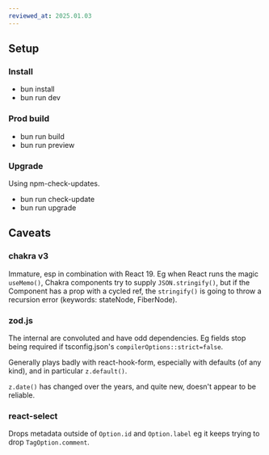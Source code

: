 ```yaml
---
reviewed_at: 2025.01.03
---
```



Setup
--------------------------------

### Install

- bun install
- bun run dev

### Prod build

- bun run build
- bun run preview

### Upgrade

Using npm-check-updates.

- bun run check-update
- bun run upgrade

Caveats
--------------------------------

### chakra v3

Immature, esp in combination with React 19. Eg when React runs the magic `useMemo()`, Chakra components try to supply `JSON.stringify()`, but if the Component has a prop with a cycled ref, the `stringify()` is going to throw a recursion error (keywords: stateNode, FiberNode).

### zod.js

The internal are convoluted and have odd dependencies. Eg fields stop being required if tsconfig.json's `compilerOptions::strict=false`.

Generally plays badly with react-hook-form, especially with defaults (of any kind), and in particular `z.default()`.

`z.date()` has changed over the years, and quite new, doesn't appear to be reliable.

### react-select

Drops metadata outside of `Option.id` and `Option.label` eg it keeps trying to drop `TagOption.comment`.
